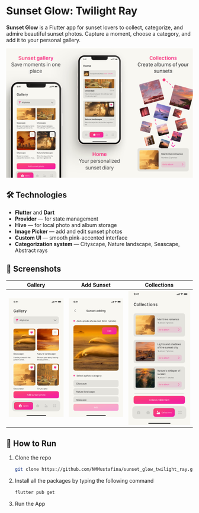 # Sunset Glow: Twilight Ray

**Sunset Glow** is a Flutter app for sunset lovers to collect, categorize, and admire beautiful sunset photos. Capture a moment, choose a category, and add it to your personal gallery.

![Preview](assets/images/preview.png)

## 🛠️ Technologies

- **Flutter** and **Dart**
- **Provider** — for state management
- **Hive** — for local photo and album storage
- **Image Picker** — add and edit sunset photos
- **Custom UI** — smooth pink-accented interface
- **Categorization system** — Cityscape, Nature landscape, Seascape, Abstract rays

## 📱 Screenshots

| Gallery | Add Sunset | Collections |
|-------------|---------|------------|
| ![Collections](assets/images/screenshot_01.png) | ![Gallery](assets/images/screenshot_02.png) | ![Add Sunset](assets/images/screenshot_03.png) |

## 🚀 How to Run

1. Clone the repo
   ```sh
   git clone https://github.com/NMMustafina/sunset_glow_twilight_ray.git
   ```
2. Install all the packages by typing the following command
   ```sh
   flutter pub get
   ```
3. Run the App

